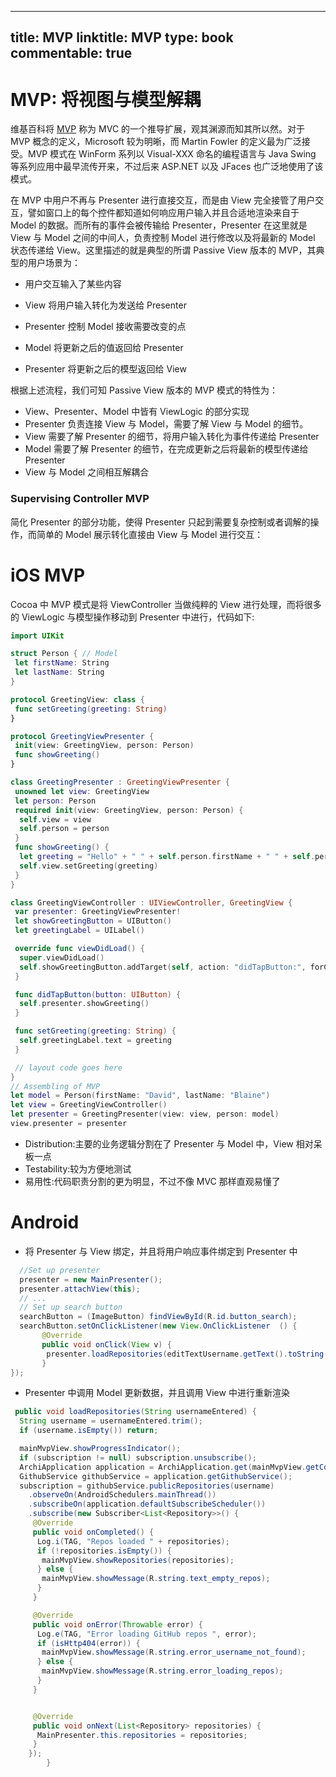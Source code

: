 
---
title: MVP
linktitle: MVP
type: book
commentable: true
---

# MVP: 将视图与模型解耦

维基百科将 [MVP](http://en.wikipedia.org/wiki/Model%E2%80%93view%E2%80%93presenter) 称为 MVC 的一个推导扩展，观其渊源而知其所以然。对于 MVP 概念的定义，Microsoft 较为明晰，而 Martin Fowler 的定义最为广泛接受。MVP 模式在 WinForm 系列以 Visual-XXX 命名的编程语言与 Java Swing 等系列应用中最早流传开来，不过后来 ASP.NET 以及 JFaces 也广泛地使用了该模式。

在 MVP 中用户不再与 Presenter 进行直接交互，而是由 View 完全接管了用户交互，譬如窗口上的每个控件都知道如何响应用户输入并且合适地渲染来自于 Model 的数据。而所有的事件会被传输给 Presenter，Presenter 在这里就是 View 与 Model 之间的中间人，负责控制 Model 进行修改以及将最新的 Model 状态传递给 View。这里描述的就是典型的所谓 Passive View 版本的 MVP，其典型的用户场景为：

- 用户交互输入了某些内容

- View 将用户输入转化为发送给 Presenter
- Presenter 控制 Model 接收需要改变的点
- Model 将更新之后的值返回给 Presenter
- Presenter 将更新之后的模型返回给 View

根据上述流程，我们可知 Passive View 版本的 MVP 模式的特性为：

- View、Presenter、Model 中皆有 ViewLogic 的部分实现
- Presenter 负责连接 View 与 Model，需要了解 View 与 Model 的细节。
- View 需要了解 Presenter 的细节，将用户输入转化为事件传递给 Presenter
- Model 需要了解 Presenter 的细节，在完成更新之后将最新的模型传递给 Presenter
- View 与 Model 之间相互解耦合

### Supervising Controller MVP

简化 Presenter 的部分功能，使得 Presenter 只起到需要复杂控制或者调解的操作，而简单的 Model 展示转化直接由 View 与 Model 进行交互：

# iOS MVP

Cocoa 中 MVP 模式是将 ViewController 当做纯粹的 View 进行处理，而将很多的 ViewLogic 与模型操作移动到 Presenter 中进行，代码如下:

```swift
import UIKit

struct Person { // Model
 let firstName: String
 let lastName: String
}

protocol GreetingView: class {
 func setGreeting(greeting: String)
}

protocol GreetingViewPresenter {
 init(view: GreetingView, person: Person)
 func showGreeting()
}

class GreetingPresenter : GreetingViewPresenter {
 unowned let view: GreetingView
 let person: Person
 required init(view: GreetingView, person: Person) {
  self.view = view
  self.person = person
 }
 func showGreeting() {
  let greeting = "Hello" + " " + self.person.firstName + " " + self.person.lastName
  self.view.setGreeting(greeting)
 }
}

class GreetingViewController : UIViewController, GreetingView {
 var presenter: GreetingViewPresenter!
 let showGreetingButton = UIButton()
 let greetingLabel = UILabel()

 override func viewDidLoad() {
  super.viewDidLoad()
  self.showGreetingButton.addTarget(self, action: "didTapButton:", forControlEvents: .TouchUpInside)
 }

 func didTapButton(button: UIButton) {
  self.presenter.showGreeting()
 }

 func setGreeting(greeting: String) {
  self.greetingLabel.text = greeting
 }

 // layout code goes here
}
// Assembling of MVP
let model = Person(firstName: "David", lastName: "Blaine")
let view = GreetingViewController()
let presenter = GreetingPresenter(view: view, person: model)
view.presenter = presenter
```

- Distribution:主要的业务逻辑分割在了 Presenter 与 Model 中，View 相对呆板一点
- Testability:较为方便地测试
- 易用性:代码职责分割的更为明显，不过不像 MVC 那样直观易懂了

# Android

- 将 Presenter 与 View 绑定，并且将用户响应事件绑定到 Presenter 中

```java
  //Set up presenter
  presenter = new MainPresenter();
  presenter.attachView(this);
  // ...
  // Set up search button
  searchButton = (ImageButton) findViewById(R.id.button_search);
  searchButton.setOnClickListener(new View.OnClickListener  () {
       @Override
       public void onClick(View v) {
        presenter.loadRepositories(editTextUsername.getText().toString());
       }
});
```

- Presenter 中调用 Model 更新数据，并且调用 View 中进行重新渲染

```java
 public void loadRepositories(String usernameEntered) {
  String username = usernameEntered.trim();
  if (username.isEmpty()) return;

  mainMvpView.showProgressIndicator();
  if (subscription != null) subscription.unsubscribe();
  ArchiApplication application = ArchiApplication.get(mainMvpView.getContext());
  GithubService githubService = application.getGithubService();
  subscription = githubService.publicRepositories(username)
    .observeOn(AndroidSchedulers.mainThread())
    .subscribeOn(application.defaultSubscribeScheduler())
    .subscribe(new Subscriber<List<Repository>>() {
     @Override
     public void onCompleted() {
      Log.i(TAG, "Repos loaded " + repositories);
      if (!repositories.isEmpty()) {
       mainMvpView.showRepositories(repositories);
      } else {
       mainMvpView.showMessage(R.string.text_empty_repos);
      }
     }

     @Override
     public void onError(Throwable error) {
      Log.e(TAG, "Error loading GitHub repos ", error);
      if (isHttp404(error)) {
       mainMvpView.showMessage(R.string.error_username_not_found);
      } else {
       mainMvpView.showMessage(R.string.error_loading_repos);
      }
     }


     @Override
     public void onNext(List<Repository> repositories) {
      MainPresenter.this.repositories = repositories;
     }
    });
        }
```

    